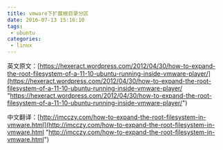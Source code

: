 ```yaml
---
title: vmware下扩展根目录分区
date: 2016-07-13 15:16:10
tags:
 - ubuntu
categories:
 - linux
---
```


英文原文：[https://hexeract.wordpress.com/2012/04/30/how-to-expand-the-root-filesystem-of-a-11-10-ubuntu-running-inside-vmware-player/](https://hexeract.wordpress.com/2012/04/30/how-to-expand-the-root-filesystem-of-a-11-10-ubuntu-running-inside-vmware-player/ "https://hexeract.wordpress.com/2012/04/30/how-to-expand-the-root-filesystem-of-a-11-10-ubuntu-running-inside-vmware-player/")

中文翻译：[http://imcczy.com/how-to-expand-the-root-filesystem-in-vmware.html](http://imcczy.com/how-to-expand-the-root-filesystem-in-vmware.html "http://imcczy.com/how-to-expand-the-root-filesystem-in-vmware.html")

